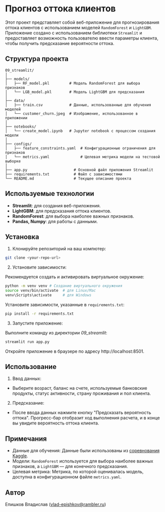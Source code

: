 # Прогноз оттока клиентов

Этот проект представляет собой веб-приложение для прогнозирования оттока клиентов с использованием моделей `RandomForest` и `LightGBM`. Приложение создано с использованием библиотеки `Streamlit` и предоставляет возможность пользователю ввести параметры клиента, чтобы получить предсказание вероятности оттока.

## Структура проекта
```
09_streamlit/
│
├── models/                 
│   ├── RF_model.pkl         # Модель RandomForest для выбора признаков
│   └── LGB_model.pkl        # Модель LightGBM для предсказания
│
├── data/
│   ├── train.csv            # Данные, использованные для обучения моделей
│   └── customer_churn.jpeg  # Изображение, использованное в приложении
│
├── notebooks/
│   └── create_model.ipynb   # Jupyter notebook с процессом создания модели
│
├── configs/
│   ├── feature_constraints.yaml  # Конфигурационные ограничения для признаков
│   └── metrics.yaml              # Целевая метрика модели на тестовой выборке
│
├── app.py                     # Основной файл приложения Streamlit
├── requirements.txt           # Файл с зависимостями
└── README.md                  # Текущее описание проекта
```
## Используемые технологии
- **Streamlit**: для создания веб-приложения.
- **LightGBM**: для предсказания оттока клиентов.
- **RandomForest**: для выбора наиболее важных признаков.
- **Pandas, Numpy**: для работы с данными.

## Установка
1. Клонируйте репозиторий на ваш компютер:

```bash
git clone <your-repo-url>
```
2. Установите зависимости:

Рекомендуется создать и активировать виртуальное окружение:

```bash
python -m venv venv # Создание виртуального окружения
source venv/bin/activate  # для Linux/Mac
venv\Scripts\activate     # для Windows
```
Установите зависимости, указанные в `requirements.txt`:

```bash
pip install -r requirements.txt
```
3. Запустите приложение:

Выполните команду из директории *09_streamlit*:

```bash
streamlit run app.py
```
Откройте приложение в браузере по адресу http://localhost:8501.

## Использование
1. Ввод данных:
* Выберите возраст, баланс на счете, используемые банковские продукты, статус активности, страну проживания и пол клиента.
2. Предсказание:
* После ввода данных нажмите кнопку "Предсказать вероятность оттока". Прогресс-бар отобразит ход выполнения расчета, и в конце вы увидите вероятность оттока клиента.

## Примечания
* Данные для обучения: Данные были использованы из [соревнования Kaggle](https://www.kaggle.com/competitions/playground-series-s4e1).
* Модели: `RandomForest` используется для выбора наиболее важных признаков, а `LightGBM` — для конечного предсказания.
* Целевая метрика: Метрика, по которой оценивалась модель, доступна в конфигурационном файле `metrics.yaml`.

## Автор
Епишков Владислав (vlad-epishkov@rambler.ru)